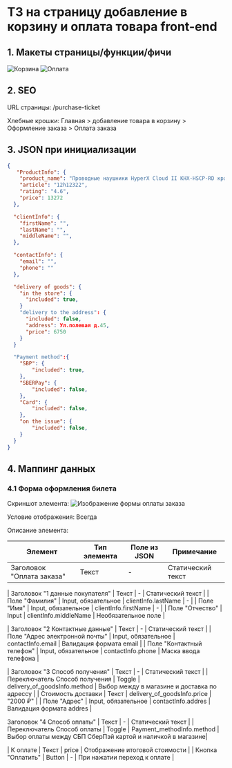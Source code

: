 # ТЗ на страницу добавление в корзину и оплата товара front-end

## 1. Макеты страницы/функции/фичи

![Корзина](./![image](https://github.com/user-attachments/assets/9f9fe1a9-5ce5-4f30-8871-a3d49275814a))
![Оплата](./![image](https://github.com/user-attachments/assets/794f40fa-e816-4408-b4c0-b3f77f4b6599))



## 2. SEO

URL страницы: /purchase-ticket

Хлебные крошки: Главная > добавление товара в корзину  > Оформление заказа > Оплата заказа

## 3. JSON при инициализации


```json
{
   "ProductInfo": {
    "product_name": "Проводные наушники HyperX Cloud II KHX-HSCP-RD красный",
    "article": "12h12322",
    "rating": "4.6",
    "price": 13272
  },

  "clientInfo": {
    "firstName": "",
    "lastName": "",
    "middleName": "",
  },

  "contactInfo": {
    "email": "",
    "phone": ""
  },

  "delivery of goods": {
    "in the store": {
      "included": true,
    }
    "delivery to the address": {
      "included": false,
      "address": Ул.полевая д.45,
      "price": 6750
    }
  }

  "Payment method":{
    "SBP": {
        "included": true,
    },
    "SBERPay": {
        "included": false,
    },
    "Card": {
        "included": false,
    },
    "on the issue": {
        "included": false,
    }
  }
}
```

## 4. Маппинг данных

### 4.1 Форма оформления билета

Скриншот элемента: ![Изображение формы оплаты заказа](./[image](https://github.com/user-attachments/assets/794f40fa-e816-4408-b4c0-b3f77f4b6599))

Условие отображения: Всегда

Описание элемента:

| Элемент | Тип элемента | Поле из JSON | Примечание |
|---------|--------------|--------------|------------|
| Заголовок "Оплата заказа" | Текст | - | Статический текст |

| Заголовок "1 данные покупателя" | Текст | - | Статический текст |
| Поле "Фамилия" | Input, обязательное | clientInfo.lastName | - |
| Поле "Имя" | Input, обязательное | clientInfo.firstName | - |
| Поле "Отчество" | Input | clientInfo.middleName | Необязательное поле |

| Заголовок "2 Контактные данные" | Текст | - | Статический текст |
| Поле "Адрес электронной почты" | Input, обязательное | contactInfo.email | Валидация формата email |
| Поле "Контактный телефон" | Input, обязательное | contactInfo.phone | Маска ввода телефона |

| Заголовок "3 Способ получения" | Текст | - | Статический текст |
| Переключатель Способ получения | Toggle | delivery_of_goodsInfo.method | Выбор между в магазине и доставка по адрессу |
| Стоимость доставки | Текст | delivery_of_goodsInfo.price | "2000 ₽" |
| Поле "Адрес" | Input, обязательное | contactInfo.addres | Валидация формата addres |

 Заголовок "4 Способ оплаты" | Текст | - | Статический текст |
| Переключатель Способ оплаты | Toggle | Payment_methodInfo.method | Выбор оплаты между СБП СберПэй картой и наличкой в магазине|

| К оплате | Текст | price | Отображение итоговой стоимости |
| Кнопка "Оплатить" | Button | - | При нажатии переход к оплате |




